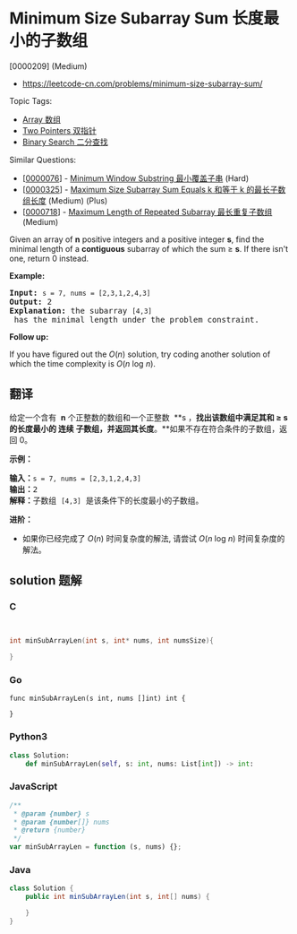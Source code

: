 # Minimum Size Subarray Sum 长度最小的子数组

[0000209] (Medium)

- https://leetcode-cn.com/problems/minimum-size-subarray-sum/

Topic Tags:

- [Array 数组](https://leetcode-cn.com/tag/array/)
- [Two Pointers 双指针](https://leetcode-cn.com/tag/two-pointers/)
- [Binary Search 二分查找](https://leetcode-cn.com/tag/binary-search/)

Similar Questions:

- [[0000076](https://leetcode-cn.com/problems/minimum-window-substring/)] - [Minimum Window Substring 最小覆盖子串](./0000076.minimum-window-substring.md) (Hard)
- [[0000325](https://leetcode-cn.com/problems/maximum-size-subarray-sum-equals-k/)] - [Maximum Size Subarray Sum Equals k 和等于 k 的最长子数组长度](./0000325.maximum-size-subarray-sum-equals-k.md) (Medium) (Plus)
- [[0000718](https://leetcode-cn.com/problems/maximum-length-of-repeated-subarray/)] - [Maximum Length of Repeated Subarray 最长重复子数组](./0000718.maximum-length-of-repeated-subarray.md) (Medium)

Given an array of **n** positive integers and a positive integer **s**, find the minimal length of a **contiguous** subarray of which the sum ≥ **s**. If there isn't one, return 0 instead.

**Example:**

<pre><strong>Input:</strong> <code>s = 7, nums = [2,3,1,2,4,3]</code>
<strong>Output:</strong> 2
<strong>Explanation: </strong>the subarray <code>[4,3]</code> has the minimal length under the problem constraint.</pre>

**Follow up:**

If you have figured out the _O_(_n_) solution, try coding another solution of which the time complexity is _O_(_n_ log _n_).

## 翻译

给定一个含有  **n** 个正整数的数组和一个正整数  **s ，**找出该数组中满足其和 **≥ s** 的长度最小的 **连续** 子数组，并返回其长度**。**如果不存在符合条件的子数组，返回 0。

**示例：**

<pre><strong>输入：</strong><code>s = 7, nums = [2,3,1,2,4,3]</code>
<strong>输出：</strong>2
<strong>解释：</strong>子数组&nbsp;<code>[4,3]</code>&nbsp;是该条件下的长度最小的子数组。
</pre>

**进阶：**

- 如果你已经完成了 _O_(_n_) 时间复杂度的解法, 请尝试 _O_(_n_ log _n_) 时间复杂度的解法。

## solution 题解

### C

```c


int minSubArrayLen(int s, int* nums, int numsSize){

}


```

### Go

```golang
func minSubArrayLen(s int, nums []int) int {

}
```

### Python3

```python
class Solution:
    def minSubArrayLen(self, s: int, nums: List[int]) -> int:
```

### JavaScript

```javascript
/**
 * @param {number} s
 * @param {number[]} nums
 * @return {number}
 */
var minSubArrayLen = function (s, nums) {};
```

### Java

```java
class Solution {
    public int minSubArrayLen(int s, int[] nums) {

    }
}
```
